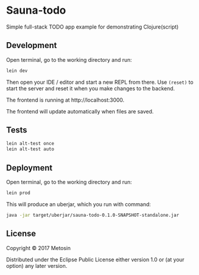 # Sauna-todo

Simple full-stack TODO app example for demonstrating Clojure(script)

## Development

Open terminal, go to the working directory and run:

```bash
lein dev
```

Then open your IDE / editor and start a new REPL from there. Use `(reset)`
to start the server and reset it when you make changes to the backend.

The frontend is running at http://localhost:3000.

The frontend will update automatically when files are saved.

## Tests

```bash
lein alt-test once
lein alt-test auto
```

## Deployment

Open terminal, go to the working directory and run:

```bash
lein prod
```

This will produce an uberjar, which you run with command:

```bash
java -jar target/uberjar/sauna-todo-0.1.0-SNAPSHOT-standalone.jar
```

## License

Copyright © 2017 Metosin

Distributed under the Eclipse Public License either version 1.0 or (at
your option) any later version.
